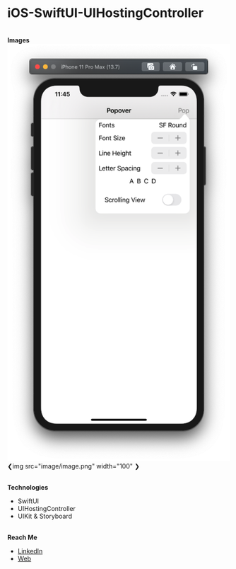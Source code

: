 # iOS-SwiftUI-UIHostingController

<br/>**Images**
![modules](/image/image.png)
❮img src="image/image.png" width="100" ❯


<br/>**Technologies**
* SwiftUI
* UIHostingController
* UIKit & Storyboard



<br/>**Reach Me**
* [LinkedIn](https://www.linkedin.com/in/arifinfrds/)
* [Web](https://arifinfrds.github.io)

